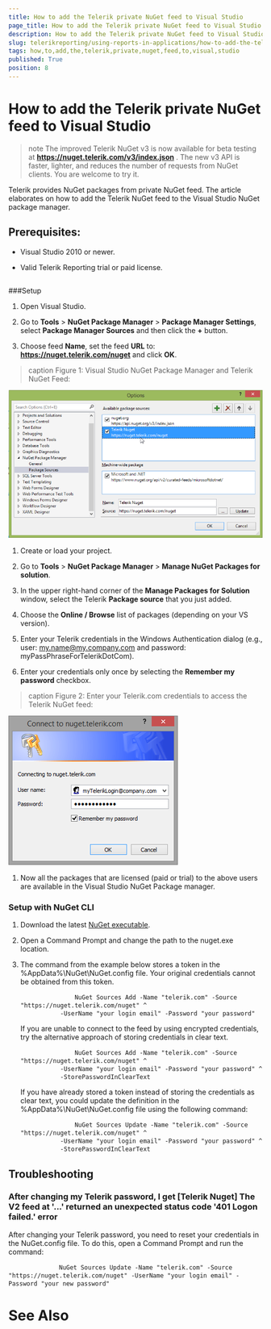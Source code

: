 ```yaml
---
title: How to add the Telerik private NuGet feed to Visual Studio
page_title: How to add the Telerik private NuGet feed to Visual Studio | for Telerik Reporting Documentation
description: How to add the Telerik private NuGet feed to Visual Studio
slug: telerikreporting/using-reports-in-applications/how-to-add-the-telerik-private-nuget-feed-to-visual-studio
tags: how,to,add,the,telerik,private,nuget,feed,to,visual,studio
published: True
position: 8
---
```


# How to add the Telerik private NuGet feed to Visual Studio



>note The improved Telerik NuGet v3 is now available for beta testing at  __https://nuget.telerik.com/v3/index.json__ .         The new v3 API is faster, lighter, and reduces the number of requests from NuGet clients. You are welcome to try it.         


Telerik provides NuGet packages from private NuGet feed.          The article elaborates on how to add the Telerik NuGet feed to the Visual Studio NuGet package manager.        

## Prerequisites:

* Visual Studio 2010 or newer.

* Valid Telerik Reporting trial or paid license.

## 

###Setup

1. Open Visual Studio.             

1. Go to __Tools__ > __NuGet Package Manager__ > __Package Manager Settings__, select __Package Manager Sources__ and then click the __+__ button.             

1. Choose feed __Name__, set the feed __URL__ to: __https://nuget.telerik.com/nuget__ and click __OK__.             
>caption Figure 1: Visual Studio NuGet Package Manager and Telerik NuGet Feed:

  

  ![nuged feed](images/nuged-feed-in-npm.png)

1. Create or load your project.             

1. Go to __Tools__ > __NuGet Package Manager__ > __Manage NuGet Packages for solution__.             

1. In the upper right-hand corner of the __Manage Packages for Solution__ window, select the Telerik __Package source__ that you just added.             

1. Choose the __Online / Browse__ list of packages (depending on your VS version).             

1. Enter your Telerik credentials in the Windows Authentication dialog (e.g., user: my.name@my.company.com and password: myPassPhraseForTelerikDotCom).             

1. Enter your credentials only once by selecting the __Remember my password__ checkbox.             
>caption Figure 2: Enter your Telerik.com credentials to access the Telerik NuGet feed:

  

  ![nuget Wcredentials](images/nuget-credentials.png)

1. Now all the packages that are licensed (paid or trial) to the above users are available in the Visual Studio NuGet Package manager.             

###            Setup with NuGet CLI
          

1. Download the latest                   [NuGet executable](https://dist.nuget.org/win-x86-commandline/latest/nuget.exe).                 

1. Open a Command Prompt and change the path to the nuget.exe location.                 

1. The command from the example below stores a token in the                   %AppData%\NuGet\NuGet.config file. Your original credentials cannot be                    obtained from this token.                 

	                  NuGet Sources Add -Name "telerik.com" -Source "https://nuget.telerik.com/nuget" ^
                  -UserName "your login email" -Password "your password"
                

    If you are unable to connect to the feed by using encrypted credentials,                    try the alternative approach of storing credentials in clear text.                 

	                  NuGet Sources Add -Name "telerik.com" -Source "https://nuget.telerik.com/nuget" ^
                  -UserName "your login email" -Password "your password" ^
                  -StorePasswordInClearText
                

    If you have already stored a token instead of storing the credentials as clear text,                    you could update the definition in the %AppData%\NuGet\NuGet.config file using                    the following command:                 

	                  NuGet Sources Update -Name "telerik.com" -Source "https://nuget.telerik.com/nuget" ^
                  -UserName "your login email" -Password "your password" ^
                  -StorePasswordInClearText
                



## Troubleshooting

### After changing my Telerik password, I get [Telerik Nuget] The V2 feed at '...' returned an unexpected status code '401 Logon failed.' error

After changing your Telerik password,               you need to reset your credentials in the NuGet.config file.               To do this, open a Command Prompt and run the command:             

	              NuGet Sources Update -Name "telerik.com" -Source "https://nuget.telerik.com/nuget" -UserName "your login email" -Password "your new password"
            



# See Also

